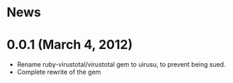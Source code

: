 # News

# 0.0.1 (March 4, 2012)
- Rename ruby-virustotal/virustotal gem to uirusu, to prevent being sued.
- Complete rewrite of the gem
